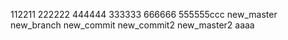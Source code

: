 112211
222222
444444
333333
666666
555555ccc
new_master
new_branch
new_commit
new_commit2
new_master2
aaaa
